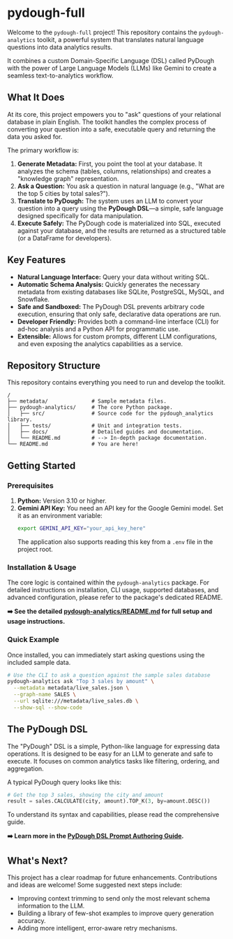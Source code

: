# pydough-full

Welcome to the `pydough-full` project! This repository contains the `pydough-analytics` toolkit, a powerful system that translates natural language questions into data analytics results.

It combines a custom Domain-Specific Language (DSL) called PyDough with the power of Large Language Models (LLMs) like Gemini to create a seamless text-to-analytics workflow.

## What It Does

At its core, this project empowers you to "ask" questions of your relational database in plain English. The toolkit handles the complex process of converting your question into a safe, executable query and returning the data you asked for.

The primary workflow is:
1.  **Generate Metadata:** First, you point the tool at your database. It analyzes the schema (tables, columns, relationships) and creates a "knowledge graph" representation.
2.  **Ask a Question:** You ask a question in natural language (e.g., "What are the top 5 cities by total sales?").
3.  **Translate to PyDough:** The system uses an LLM to convert your question into a query using the **PyDough DSL**—a simple, safe language designed specifically for data manipulation.
4.  **Execute Safely:** The PyDough code is materialized into SQL, executed against your database, and the results are returned as a structured table (or a DataFrame for developers).

## Key Features

*   **Natural Language Interface:** Query your data without writing SQL.
*   **Automatic Schema Analysis:** Quickly generates the necessary metadata from existing databases like SQLite, PostgreSQL, MySQL, and Snowflake.
*   **Safe and Sandboxed:** The PyDough DSL prevents arbitrary code execution, ensuring that only safe, declarative data operations are run.
*   **Developer Friendly:** Provides both a command-line interface (CLI) for ad-hoc analysis and a Python API for programmatic use.
*   **Extensible:** Allows for custom prompts, different LLM configurations, and even exposing the analytics capabilities as a service.

## Repository Structure

This repository contains everything you need to run and develop the toolkit.

```
/ 
├── metadata/              # Sample metadata files.
├── pydough-analytics/     # The core Python package.
│   ├── src/               # Source code for the pydough_analytics library.
│   ├── tests/             # Unit and integration tests.
│   ├── docs/              # Detailed guides and documentation.
│   └── README.md          # --> In-depth package documentation.
└── README.md              # You are here!
```

## Getting Started

### Prerequisites

1.  **Python:** Version 3.10 or higher.
2.  **Gemini API Key:** You need an API key for the Google Gemini model. Set it as an environment variable:
    ```bash
    export GEMINI_API_KEY="your_api_key_here"
    ```
    The application also supports reading this key from a `.env` file in the project root.

### Installation & Usage

The core logic is contained within the `pydough-analytics` package. For detailed instructions on installation, CLI usage, supported databases, and advanced configuration, please refer to the package's dedicated README.

**➡️ See the detailed [pydough-analytics/README.md](pydough-analytics/README.md) for full setup and usage instructions.**

### Quick Example

Once installed, you can immediately start asking questions using the included sample data.

```bash
# Use the CLI to ask a question against the sample sales database
pydough-analytics ask "Top 3 sales by amount" \
  --metadata metadata/live_sales.json \
  --graph-name SALES \
  --url sqlite:///metadata/live_sales.db \
  --show-sql --show-code
```

## The PyDough DSL

The "PyDough" DSL is a simple, Python-like language for expressing data operations. It is designed to be easy for an LLM to generate and safe to execute. It focuses on common analytics tasks like filtering, ordering, and aggregation.

A typical PyDough query looks like this:

```python
# Get the top 3 sales, showing the city and amount
result = sales.CALCULATE(city, amount).TOP_K(3, by=amount.DESC())
```

To understand its syntax and capabilities, please read the comprehensive guide.

**➡️ Learn more in the [PyDough DSL Prompt Authoring Guide](pydough-analytics/docs/pydough-prompt-guide.md).**

## What's Next?

This project has a clear roadmap for future enhancements. Contributions and ideas are welcome! Some suggested next steps include:
*   Improving context trimming to send only the most relevant schema information to the LLM.
*   Building a library of few-shot examples to improve query generation accuracy.
*   Adding more intelligent, error-aware retry mechanisms.
